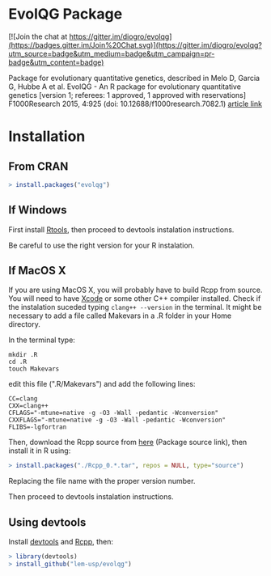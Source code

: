 EvolQG Package
======================

[![Join the chat at https://gitter.im/diogro/evolqg](https://badges.gitter.im/Join%20Chat.svg)](https://gitter.im/diogro/evolqg?utm_source=badge&utm_medium=badge&utm_campaign=pr-badge&utm_content=badge)

Package for evolutionary quantitative genetics, described in Melo D, Garcia G, Hubbe A et al. EvolQG - An R package for evolutionary quantitative genetics [version 1; referees: 1 approved, 1 approved with reservations] F1000Research 2015, 4:925 (doi: 10.12688/f1000research.7082.1) [article link](http://f1000research.com/articles/4-925/v1)




Installation
============

From CRAN
---------

```R
> install.packages("evolqg")
```

If Windows
----------

First install [Rtools](http://cran.r-project.org/bin/windows/Rtools/), then proceed to devtools instalation instructions.

Be careful to use the right version for your R instalation.


If MacOS X
-----------

If you are using MacOS X, you will probably have to build Rcpp from source. 
You will need to have [Xcode](https://developer.apple.com/xcode/) or some other C++ compiler installed.
Check if the instalation suceded typing `clang++ --version` in the terminal. It might be necessary to add a file called Makevars in a .R folder in your Home directory.

In the terminal type:

```
mkdir .R
cd .R
touch Makevars
```

edit this file (".R/Makevars") and add the following lines:

```
CC=clang
CXX=clang++
CFLAGS="-mtune=native -g -O3 -Wall -pedantic -Wconversion"
CXXFLAGS="-mtune=native -g -O3 -Wall -pedantic -Wconversion"
FLIBS=-lgfortran
```


Then, download the Rcpp source from [here](http://cran.r-project.org/web/packages/Rcpp/index.html) (Package source link), then install it in R using:

```R
> install.packages("./Rcpp_0.*.tar", repos = NULL, type="source")
```

Replacing the file name with the proper version number.

Then proceed to devtools instalation instructions.

Using devtools
--------------

Install [devtools](http://www.rstudio.com/projects/devtools/) and [Rcpp](http://cran.r-project.org/web/packages/Rcpp/index.html), then:

```R
> library(devtools)
> install_github("lem-usp/evolqg")
```
